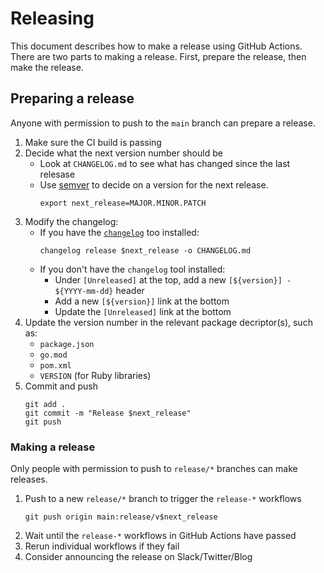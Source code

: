 # Releasing

This document describes how to make a release using GitHub Actions.
There are two parts to making a release. First, prepare the release, then make the release.

## Preparing a release

Anyone with permission to push to the `main` branch can prepare a release.

1. Make sure the CI build is passing
1. Decide what the next version number should be
    * Look at `CHANGELOG.md` to see what has changed since the last relesase
    * Use [semver](https://semver.org/) to decide on a version for the next release.
      ```
      export next_release=MAJOR.MINOR.PATCH
      ```
1. Modify the changelog:
    * If you have the [`changelog`](https://github.com/cucumber/changelog) too installed:
      ```
      changelog release $next_release -o CHANGELOG.md
      ```
    * If you don't have the `changelog` tool installed:
        * Under `[Unreleased]` at the top, add a new `[${version}] - ${YYYY-mm-dd}` header
        * Add a new `[${version}]` link at the bottom
        * Update the `[Unreleased]` link at the bottom
1. Update the version number in the relevant package decriptor(s), such as:
    * `package.json`
    * `go.mod`
    * `pom.xml`
    * `VERSION` (for Ruby libraries)
3. Commit and push
   ```
   git add .
   git commit -m "Release $next_release"
   git push
   ```

### Making a release

Only people with permission to push to `release/*` branches can make releases.

1. Push to a new `release/*` branch to trigger the `release-*` workflows
   ```
   git push origin main:release/v$next_release
   ```
1. Wait until the `release-*` workflows in GitHub Actions have passed
1. Rerun individual workflows if they fail
1. Consider announcing the release on Slack/Twitter/Blog
